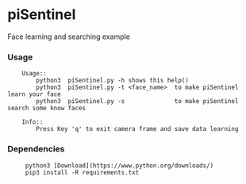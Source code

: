 # piSentinel

Face learning and searching example


### Usage

        Usage::
            python3  piSentinel.py -h shows this help()
            python3  piSentinel.py -t <face_name>  to make piSentinel learn your face
            python3  piSentinel.py -s              to make piSentinel search some know faces
            
        Info:: 
            Press Key 'q' to exit camera frame and save data learning
            
### Dependencies

         python3 [Download](https://www.python.org/downloads/)
         pip3 install -R requirements.txt


